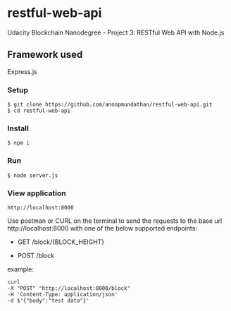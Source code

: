 # restful-web-api
Udacity Blockchain Nanodegree - Project 3: RESTful Web API with Node.js

## Framework used

Express.js

### Setup
```
$ git clone https://github.com/anoopmundathan/restful-web-api.git
$ cd restful-web-api
```
### Install
```
$ npm i
```
### Run
``` 
$ node server.js
```
### View application
``` 
http://localhost:8000
```
Use postman or CURL on the terminal to send the requests to the base url http://localhost:8000 with one of the below supported endpoints:

- GET
/block/{BLOCK_HEIGHT}

- POST
/block

example:

```
curl 
-X "POST" "http://localhost:8000/block" 
-H 'Content-Type: application/json' 
-d $'{"body":"test data"}'
```
